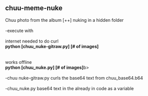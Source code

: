 <h2>chuu-meme-nuke</h2>
Chuu photo from the album [++] nuking in a hidden folder</br></br>
-execute with</br>
</br>internet needed to do curl
</br><b>python [chuu_nuke-gitraw.py] [# of images]</b><br></br>
</br>works offline
</br><b>python [chuu_nuke.py] [# of images]</b>b></br></br>
-chuu nuke-gitraw.py
curls the base64 text from chuu_base64.b64</br></br>
-chuu_nuke.py
base64 text in the already in code as a variable
